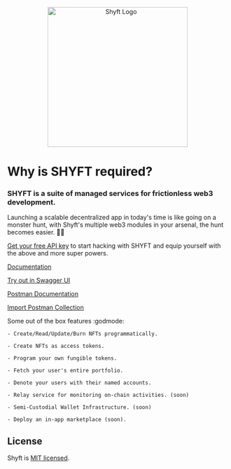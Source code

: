 <p align="center">
  <a href="http://shyft.to/" target="blank"><img src="https://shyft.to/assets/images/shyft_logo_2.svg" width="320" alt="Shyft Logo" /></a>
</p>

# Why is SHYFT required?

### SHYFT is a suite of managed services for frictionless web3 development.

Launching a scalable decentralized app in today's time is like going on a monster hunt, with Shyft's multiple web3 modules in your arsenal, the hunt becomes easier. 🐱‍🏍

[Get your free API key](https://shyft.to/get-api-key) to start hacking with SHYFT and equip yourself with the above and more super powers.

[Documentation](https://docs.shyft.to/)

[Try out in Swagger UI](https://api.shyft.to/sol/api/explore/)

[Postman Documentation](https://documenter.getpostman.com/view/18419720/UzQvt5Kf)

[Import Postman Collection](https://www.getpostman.com/collections/eb766924a309c10d6d7e)

Some out of the box features :godmode:

```
- Create/Read/Update/Burn NFTs programmatically.

- Create NFTs as access tokens.

- Program your own fungible tokens.

- Fetch your user's entire portfolio.

- Denote your users with their named accounts.

- Relay service for monitoring on-chain activities. (soon)

- Semi-Custodial Wallet Infrastructure. (soon)

- Deploy an in-app marketplace (soon).
```

## License

Shyft is [MIT licensed](LICENSE).
